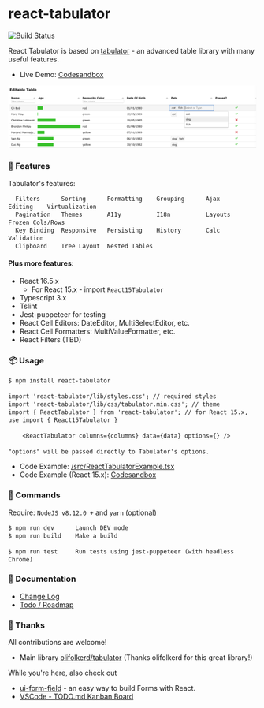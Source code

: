# react-tabulator

[![Build Status](https://travis-ci.org/ngduc/react-tabulator.svg?branch=master)](https://travis-ci.org/ngduc/react-tabulator)

React Tabulator is based on [tabulator](https://github.com/olifolkerd/tabulator) - an advanced table library with many useful features.

- Live Demo: [Codesandbox](https://codesandbox.io/s/0mwpy612xw?module=/src/components/Home.js)

[![Screenshot](screenshot.png)](https://codesandbox.io/s/0mwpy612xw?module=/src/components/Home.js)

### 🌟 Features

Tabulator's features:
```
  Filters      Sorting      Formatting    Grouping      Ajax      Editing    Virtualization
  Pagination   Themes       A11y          I18n          Layouts   Frozen Cols/Rows
  Key Binding  Responsive   Persisting    History       Calc      Validation
  Clipboard    Tree Layout  Nested Tables
```

#### Plus more features:
- React 16.5.x
  - For React 15.x - import `React15Tabulator`
- Typescript 3.x
- Tslint
- Jest-puppeteer for testing
- React Cell Editors: DateEditor, MultiSelectEditor, etc.
- React Cell Formatters: MultiValueFormatter, etc.
- React Filters (TBD)

### 📦 Usage

```
$ npm install react-tabulator

import 'react-tabulator/lib/styles.css'; // required styles
import 'react-tabulator/lib/css/tabulator.min.css'; // theme
import { ReactTabulator } from 'react-tabulator'; // for React 15.x, use import { React15Tabulator }

    <ReactTabulator columns={columns} data={data} options={} />

"options" will be passed directly to Tabulator's options.
```

- Code Example: [/src/ReactTabulatorExample.tsx](/src/ReactTabulatorExample.tsx)
- Code Example (React 15.x): [Codesandbox](https://codesandbox.io/s/0mwpy612xw?module=/src/components/Home.js)

### 🔧 Commands

Require: `NodeJS v8.12.0 +` and `yarn` (optional)

```
$ npm run dev      Launch DEV mode
$ npm run build    Make a build

$ npm run test     Run tests using jest-puppeteer (with headless Chrome)
```

### 📖 Documentation

- [Change Log](/CHANGELOG.md)
- [Todo / Roadmap](/TODO.md)

### 🙌 Thanks

All contributions are welcome!

- Main library [olifolkerd/tabulator](https://github.com/olifolkerd/tabulator) (Thanks olifolkerd for this great library!)

While you're here, also check out
- [ui-form-field](https://github.com/ngduc/ui-form-field) - an easy way to build Forms with React.
- [VSCode - TODO.md Kanban Board](https://marketplace.visualstudio.com/items?itemName=coddx.coddx-alpha)